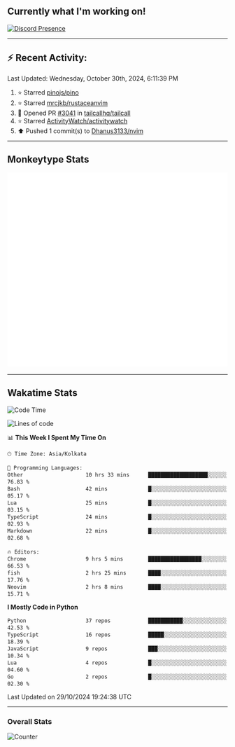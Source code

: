 ## Currently what I'm working on!
[![Discord Presence](https://lanyard.cnrad.dev/api/534981034400284712)](https://discord.com/users/534981034400284712)

---

## :zap: Recent Activity:
<!--RECENT_ACTIVITY:last_update-->
Last Updated: Wednesday, October 30th, 2024, 6:11:39 PM
<!--RECENT_ACTIVITY:last_update_end-->
<!--RECENT_ACTIVITY:start-->
1. ⭐ Starred [pinojs/pino](https://github.com/pinojs/pino)<br>
2. ⭐ Starred [mrcjkb/rustaceanvim](https://github.com/mrcjkb/rustaceanvim)<br>
3. 💪 Opened PR [#3041](https://github.com/tailcallhq/tailcall/pull/3041) in [tailcallhq/tailcall](https://github.com/tailcallhq/tailcall)<br>
4. ⭐ Starred [ActivityWatch/activitywatch](https://github.com/ActivityWatch/activitywatch)<br>
5. ⬆️ Pushed 1 commit(s) to [Dhanus3133/nvim](https://github.com/Dhanus3133/nvim)<br>
<!--RECENT_ACTIVITY:end-->

---

## Monkeytype Stats
<a href="https://monkeytype.com/profile/dhanus">
  <img src="https://raw.githubusercontent.com/Dhanus3133/Dhanus3133/monkeytype/monkeytype-lb.svg" alt="Monkeytype Profile" />
</a>

---

## Wakatime Stats
<!--START_SECTION:waka-->
![Code Time](http://img.shields.io/badge/Code%20Time-2%2C310%20hrs%2023%20mins-blue)

![Lines of code](https://img.shields.io/badge/From%20Hello%20World%20I%27ve%20Written-6.2%20million%20lines%20of%20code-blue)

📊 **This Week I Spent My Time On** 

```text
🕑︎ Time Zone: Asia/Kolkata

💬 Programming Languages: 
Other                    10 hrs 33 mins      ███████████████████░░░░░░   76.83 % 
Bash                     42 mins             █░░░░░░░░░░░░░░░░░░░░░░░░   05.17 % 
Lua                      25 mins             █░░░░░░░░░░░░░░░░░░░░░░░░   03.15 % 
TypeScript               24 mins             █░░░░░░░░░░░░░░░░░░░░░░░░   02.93 % 
Markdown                 22 mins             █░░░░░░░░░░░░░░░░░░░░░░░░   02.68 % 

🔥 Editors: 
Chrome                   9 hrs 5 mins        █████████████████░░░░░░░░   66.53 % 
fish                     2 hrs 25 mins       ████░░░░░░░░░░░░░░░░░░░░░   17.76 % 
Neovim                   2 hrs 8 mins        ████░░░░░░░░░░░░░░░░░░░░░   15.71 % 
```

**I Mostly Code in Python** 

```text
Python                   37 repos            ███████████░░░░░░░░░░░░░░   42.53 % 
TypeScript               16 repos            █████░░░░░░░░░░░░░░░░░░░░   18.39 % 
JavaScript               9 repos             ███░░░░░░░░░░░░░░░░░░░░░░   10.34 % 
Lua                      4 repos             █░░░░░░░░░░░░░░░░░░░░░░░░   04.60 % 
Go                       2 repos             █░░░░░░░░░░░░░░░░░░░░░░░░   02.30 % 
```




 Last Updated on 29/10/2024 19:24:38 UTC
<!--END_SECTION:waka-->
---

### Overall Stats

<img src="https://moe-counter.glitch.me/get/@Dhanus3133?theme=asoul" alt="Counter" />

